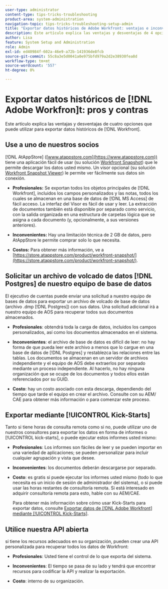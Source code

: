 ```yaml
---
user-type: administrator
content-type: tips-tricks-troubleshooting
product-area: system-administration
navigation-topic: tips-tricks-troubleshooting-setup-admin
title: "Exportar datos históricos de Adobe Workfront: ventajas e inconvenientes"
description: Este artículo explica las ventajas y desventajas de 4 opciones que puede utilizar para exportar datos históricos de Workfront.
author: Lisa
feature: System Setup and Administration
role: Admin
exl-id: ed40984f-602a-46e9-a72b-141936de8fcb
source-git-commit: 55c8a3e5d0041a0e975bfd979a2d2e38930fea8d
workflow-type: tm+mt
source-wordcount: '557'
ht-degree: 0%

---
```


# Exportar datos históricos de [!DNL Adobe Workfron]t: pros y contras

Este artículo explica las ventajas y desventajas de cuatro opciones que puede utilizar para exportar datos históricos de [!DNL Workfront].

## Use a uno de nuestros socios

[!DNL AtAppStore] ([www.atappstore.com](https://www.atappstore.com)) tiene una aplicación fácil de usar (su solución [Workfront Snapshot](https://store.atappstore.com/product/workfront-snapshot/)) que le permite descargar los datos usted mismo. Un visor opcional (su solución [Workfront Snapshot Viewer](https://store.atappstore.com/product/workfront-snapshot-viewer/)) le permite ver fácilmente sus datos sin conexión.

* **Profesionales:** Se exportan todos los objetos principales de [!DNL Workfront], incluidos los campos personalizados y las notas, todos los cuales se almacenan en una base de datos de [!DNL MS Access] de fácil acceso. La interfaz del Visor es fácil de usar y leer. La extracción de documentos también está disponible por separado como servicio, con la salida organizada en una estructura de carpetas lógica que se asigna a cada documento (y, opcionalmente, a sus versiones anteriores).

* **Inconvenientes:** Hay una limitación técnica de 2 GB de datos, pero AtAppStore le permite comprar solo lo que necesita.

* **Costos:** Para obtener más información, ve a [https://store.atappstore.com/product/workfront-snapshot/](https://store.atappstore.com/product/workfront-snapshot/).

## Solicitar un archivo de volcado de datos [!DNL Postgres] de nuestro equipo de base de datos

El ejecutivo de cuentas puede enviar una solicitud a nuestro equipo de bases de datos para exportar un archivo de volcado de base de datos (archivo .dmp [!DNL Postgres]) con sus datos. Una solicitud adicional irá a nuestro equipo de AOS para recuperar todos sus documentos almacenados.

* **Profesionales**: obtendrá toda la carga de datos, incluidos los campos personalizados, así como los documentos almacenados en el sistema.

* **Inconvenientes**: el archivo de base de datos es difícil de leer: no hay forma de que pueda leer este archivo a menos que lo cargue en una base de datos de [!DNL Postgres] y restablezca las relaciones entre las tablas. Los documentos se almacenan en un servidor de archivos independiente y el equipo de AOS debe extraerlos por separado mediante un proceso independiente. Al hacerlo, no hay ninguna organización que se ocupe de los documentos y todos ellos están referenciados por su GUID.

* **Costo**: hay un costo asociado con esta descarga, dependiendo del tiempo que tarde el equipo en crear el archivo. Consulte con su AEM/ CAE para obtener más información o para comenzar este proceso.

## Exportar mediante [!UICONTROL Kick-Starts]

Tanto si tiene horas de consulta remota como si no, puede utilizar uno de nuestros consultores para exportar los datos en forma de informes o [!UICONTROL kick-starts], o puede ejecutar estos informes usted mismo:

* **Profesionales**: Los informes son fáciles de leer y se pueden importar en una variedad de aplicaciones; se pueden personalizar para incluir cualquier agrupación y vista que desee.

* **Inconvenientes**: los documentos deberán descargarse por separado.

* **Costo**: es gratis si puede ejecutar los informes usted mismo (todo lo que necesita es un inicio de sesión de administrador del sistema), o si puede usar las horas restantes de consultoría remota. Si está interesado en adquirir consultoría remota para esto, hable con su AEM/CAE.

  Para obtener más información sobre cómo usar Kick-Starts para exportar datos, consulte [Exportar datos de [!DNL Adobe Workfront] mediante [!UICONTROL Kick-Starts]](../../administration-and-setup/manage-workfront/using-kick-starts/export-data-from-wf-via-kick-starts.md).

## Utilice nuestra API abierta

si tiene los recursos adecuados en su organización, pueden crear una API personalizada para recuperar todos los datos de Workfront:

* **Profesionales**: Usted tiene el control de lo que exporta del sistema.

* **Inconvenientes**: El tiempo se pasa de su lado y tendrá que encontrar recursos para codificar la API y realizar la exportación.

* **Costo**: interno de su organización.
